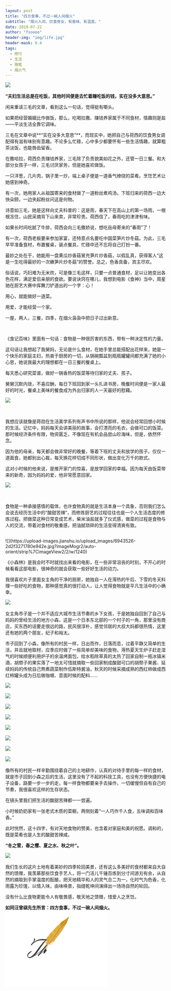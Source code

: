 ```yaml
---
layout: post
title: "四方食事，不过一碗人间烟火"
subtitle: "烟火人间，饮食男女，有香味、有温度。"
date: 2019-07-22
author: "fsoooo"
header-img: "img/life.jpg"
header-mask: 0.4
tags:
  - 修行
  - 生活
  - 随笔
  - 烟火气
---
```


![](https://upload-images.jianshu.io/upload_images/6943526-d557c57081793b3e.jpg?imageMogr2/auto-orient/strip)

**“夫妇生活总是在吃饭，其他时间便是去忙着赚吃饭的钱，实在没多大意思。”**

闲来重读三毛的文章，看到这么一句话，觉得挺有嚼头。

如果把经营婚姻比作做饭，那么，吃喝拉撒、赚钱养家属于不同食材，情趣则是盐——平淡生活全靠它调味。

三毛在文章中说**“实在没多大意思”**，而现实中，她把自己与荷西的饮食男女调配得有滋有味别有意趣。不论多么忙碌，心中多少都要怀有一些生活情趣，就算粗茶淡饭，也能唇齿留香。

在撒哈拉，荷西负责赚钱养家，三毛除了负责貌美如花之外，还管一日三餐。和大部分女孩子一样，三毛讨厌家务，但是她喜欢做饭。

一只洋葱，几片肉，锅子里一炒，端上桌子便是一道香气缭绕的菜肴。烹饪艺术让她感到神奇。

有一次，她用家人从祖国寄来的食材做了一道粉丝煮鸡汤。下班归来的荷西一边大快朵颐，一边夹起粉丝问这是何物。

诗意如三毛，她是这样向丈夫科普的：这是雨，春天下在高山上的第一场雨，一根根冻住，山民采摘背下山来卖，非常珍贵。荷西信了，春雨吃的津津有味。

如果长时间吃腻了牛排，荷西会向三毛撒娇说，想吃岳母寄来的“春雨”了！

有一次，荷西老板要来参加家宴，还特意点名要吃中国菜笋片炒冬菇。为此，三毛早早准备食材，布置餐桌，装点餐具，忙碌中还不忘将自己打扮一番。

最妙之处在于，她能用一盘黄瓜炒香菇冒充笋片炒香菇，以假乱真，获得客人“这是一生吃得最好的一次嫩笋片炒冬菇”的赞誉。总之，色香具备，宾主尽欢。

俗话说，巧妇难为无米炊，可是像三毛这样，只要一点普通食材，足以让她变出各色花样，满足爱侣亲朋的食欲。要说诀窍在哪儿，我想到电影《食神》当中，周星驰在厨艺大赛中挥舞刀铲道出的一个字：心！

用心，就能做好一道菜。

用爱，才能经营一个家。

一屋，两人，三餐，四季，在烟火袅袅中把日子过出新意。

<br/>

《食记百味》里面有一句话：食物是一种很厉害的东西，带有一种决定性的力量。

这句话让我想起了我舅妈，无论是什么食材，在她手里总能搭配出花样来，她是一个快乐的家庭主妇，热衷于厨房的一切，从锅碗瓢盆到瓶瓶罐罐间都充满了她的小心思，她说我最大的理想都在一日三餐的餐桌上。

每天悉心研究菜谱，做好一锅香热的饭菜等待归家的丈夫、孩子。

舅舅沉默内敛，不喜应酬，每日下班回到家一头扎进书房，晚餐时间便是一家人最好的时光，餐桌上美味的餐食成为外出归家的人一天最好的慰藉。

![](https://upload-images.jianshu.io/upload_images/6943526-7a46ffb7b3f14b82.png?imageMogr2/auto-orient/strip%7CimageView2/2/w/1240)

<br/>

我想应该就像是蒋勋在生活美学系列有声书中所说的那样，他说会经常回想小时候的生活。记忆中，妈妈每天会讲美丽的故事，会打漂亮的毛衣，会做可口的饭菜。那时候经济条件有限，物资匮乏，不像现在有机会品尝山珍海味，但是，依然怀念。

因为他的母亲，每天都会做非常好的晚餐，等着下班的丈夫和放学的孩子。仅仅一道面食，她都别出心裁，每天换花样切成不同形状，做出变化万千的款式。

这对小时候的他来说，是推开家门的惊喜，是放学回家的幸福。因为每天由饭菜带来的新奇，因为妈妈的爱，他非常愿意回家。

![](https://upload-images.jianshu.io/upload_images/6943526-7b2e475ae0b0534c.jpg?imageMogr2/auto-orient/strip)

<br/>

食物是一种承接感情的载体，也许食物真的就是生活本身一个具象，否则我们怎么会说去经历生活中的“酸甜苦辣”，而修炼厨艺的过程往往也是一个人生活态度的修炼过程。把做菜这种日常变成艺术，柴米油盐就多了仪式感，做菜的过程是食物与人的交流，带着对食材的敬重感，把油腻琐碎的生活变得清爽有致。

<br/>
![](https://upload-images.jianshu.io/upload_images/6943526-2d2f3271780e942e.jpg?imageMogr2/auto-orient/strip%7CimageView2/2/w/1240)

《小森林》是我会时不时就找出来看的电影，在一些非常沮丧的时刻，不开心的时候看看这部电影，很神奇的就会获取一些好好生活的动力。

我很喜欢片子里面女主角的干净的厨房，她独自一人在溽热的午后、下雪的冬天料理一些好吃的食物，那种感觉真的很打动人，让人觉得食物就是平凡生活中的小确幸。

![](https://upload-images.jianshu.io/upload_images/6943526-55c110852f0dc5dc.jpg?imageMogr2/auto-orient/strip%7CimageView2/2/w/1240)

女主角市子是一个并不适应大城市生活节奏的乡下女孩，于是她独自回到了自己与妈妈的曾经生活的地方小森，这是一个日本东北部的一个村子的一角，那里没有商店，买东西的话要走很远的路，民风很淳朴，感觉邻居的大叔大妈都很热情，这里还有她的两个朋友，纪子和裕太。





市子回到了小森，像所有的村民一样，日出而作，日落而息，过着平静又简单的生活，并且就地取材，应季应时做了一些简单却美味的食物，溽热夏天生炉子赶走湿气的时候顺便利用炉子的余温烤面包，给水稻除草真的太热了回家自制一瓶冰镇米酒，胡颓子的果实落了一地太可惜就摘取一些回家制成酸甜可口的胡颓子果酱、延续妈妈的传统自己熬煮蔬菜制作伍斯特酱油，秋天的时候采摘成熟的西红柿做成西红柿罐头成为日后做咖喱、意面时候的配料……

![](https://upload-images.jianshu.io/upload_images/6943526-caba21830a46b231.jpg?imageMogr2/auto-orient/strip%7CimageView2/2/w/1240)

![](https://upload-images.jianshu.io/upload_images/6943526-268f94d103393cc9.jpg?imageMogr2/auto-orient/strip%7CimageView2/2/w/1240)

![](https://upload-images.jianshu.io/upload_images/6943526-cbcf835edede4241.jpg?imageMogr2/auto-orient/strip%7CimageView2/2/w/1240)

![](https://upload-images.jianshu.io/upload_images/6943526-0908514b8f70e883.jpg?imageMogr2/auto-orient/strip%7CimageView2/2/w/1240)

![](https://upload-images.jianshu.io/upload_images/6943526-432daff5ec712233.jpg?imageMogr2/auto-orient/strip%7CimageView2/2/w/1240)


![](https://upload-images.jianshu.io/upload_images/6943526-b5851233f8cee423.jpg?imageMogr2/auto-orient/strip%7CimageView2/2/w/1240)

![](https://upload-images.jianshu.io/upload_images/6943526-1137c12a1c270013.jpg?imageMogr2/auto-orient/strip%7CimageView2/2/w/1240)

![](https://upload-images.jianshu.io/upload_images/6943526-1d5bbe99850c1c6b.jpg?imageMogr2/auto-orient/strip%7CimageView2/2/w/1240)


像所有的村民一样辛勤围绕着自己的土地耕作，认真的对待手里的每一样的食材，就是市子回到小森之后的生活，这里没有了不起的科技工具，也没有方便快捷的电子设备，路要一步一步的走，每一样食物都要亲手去操作，一切缓慢但自有自己的节奏，我很喜欢这样的生存状态。

在镜头里我们把生活的酸甜苦辣都一一尝遍。

小时候奶奶家有一张老式木质的菜橱，两侧刻着“一人巧作千人食，五味调和百味香。”

此时恍然，这十四字，有对天地食物的赞美，也含着对家庭和美的祝愿。调和的，既是菜肴也是人生的酸甜苦辣咸。

**“冬之雪，春之樱、夏之水、秋之叶”。**

![](https://upload-images.jianshu.io/upload_images/6943526-2f577bdcb1a9d94f.jpg?imageMogr2/auto-orient/strip)

我们生长的这片土地有着美妙的四季轮回美景，还有这么多美好的食材都来自大自然的馈赠，我羡慕那些饮食手艺人，将一门活儿千锤百炼到分寸间游刃有余，从自然的摘取到手掌温度的酝酿，把天地精华和人的灵气合二为一，化时气为色香，化雨露为珍馐，以情入味，由味唤景，指缝乾坤间演绎出一场场自然的轮回。

没有什么比食物更能令人有敬畏感，敬天地之馈赠，惜爱人之烹饪。

**如同汪曾祺先生所言：四方食事，不过一碗人间烟火。**
![](../img/ending.gif)
